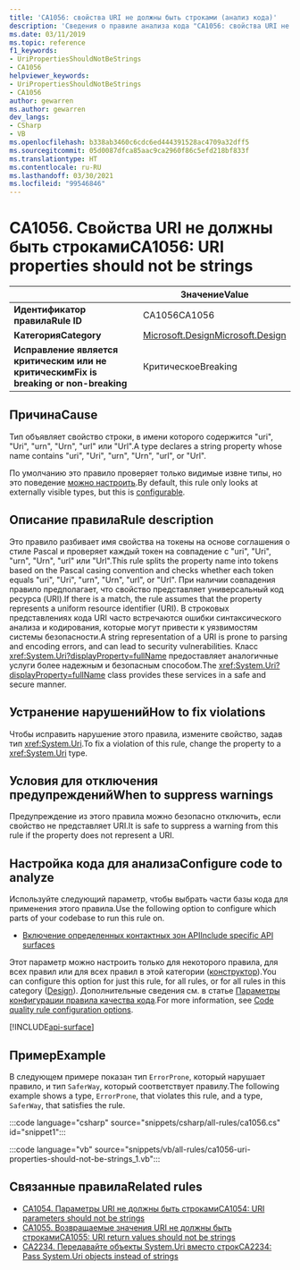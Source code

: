 ```yaml
---
title: 'CA1056: свойства URI не должны быть строками (анализ кода)'
description: 'Сведения о правиле анализа кода "CA1056: свойства URI не должны быть строками"'
ms.date: 03/11/2019
ms.topic: reference
f1_keywords:
- UriPropertiesShouldNotBeStrings
- CA1056
helpviewer_keywords:
- UriPropertiesShouldNotBeStrings
- CA1056
author: gewarren
ms.author: gewarren
dev_langs:
- CSharp
- VB
ms.openlocfilehash: b338ab3460c6cdc6ed444391528ac4709a32dff5
ms.sourcegitcommit: 05d0087dfca85aac9ca2960f86c5efd218bf833f
ms.translationtype: HT
ms.contentlocale: ru-RU
ms.lasthandoff: 03/30/2021
ms.locfileid: "99546846"
---
```

# <a name="ca1056-uri-properties-should-not-be-strings"></a><span data-ttu-id="c8341-103">CA1056. Свойства URI не должны быть строками</span><span class="sxs-lookup"><span data-stu-id="c8341-103">CA1056: URI properties should not be strings</span></span>

| | <span data-ttu-id="c8341-104">Значение</span><span class="sxs-lookup"><span data-stu-id="c8341-104">Value</span></span> |
|-|-|
| <span data-ttu-id="c8341-105">**Идентификатор правила**</span><span class="sxs-lookup"><span data-stu-id="c8341-105">**Rule ID**</span></span> |<span data-ttu-id="c8341-106">CA1056</span><span class="sxs-lookup"><span data-stu-id="c8341-106">CA1056</span></span>|
| <span data-ttu-id="c8341-107">**Категория**</span><span class="sxs-lookup"><span data-stu-id="c8341-107">**Category**</span></span> |[<span data-ttu-id="c8341-108">Microsoft.Design</span><span class="sxs-lookup"><span data-stu-id="c8341-108">Microsoft.Design</span></span>](design-warnings.md)|
| <span data-ttu-id="c8341-109">**Исправление является критическим или не критическим**</span><span class="sxs-lookup"><span data-stu-id="c8341-109">**Fix is breaking or non-breaking**</span></span> |<span data-ttu-id="c8341-110">Критическое</span><span class="sxs-lookup"><span data-stu-id="c8341-110">Breaking</span></span>|

## <a name="cause"></a><span data-ttu-id="c8341-111">Причина</span><span class="sxs-lookup"><span data-stu-id="c8341-111">Cause</span></span>

<span data-ttu-id="c8341-112">Тип объявляет свойство строки, в имени которого содержится "uri", "Uri", "urn", "Urn", "url" или "Url".</span><span class="sxs-lookup"><span data-stu-id="c8341-112">A type declares a string property whose name contains "uri", "Uri", "urn", "Urn", "url", or "Url".</span></span>

<span data-ttu-id="c8341-113">По умолчанию это правило проверяет только видимые извне типы, но это поведение [можно настроить](#configure-code-to-analyze).</span><span class="sxs-lookup"><span data-stu-id="c8341-113">By default, this rule only looks at externally visible types, but this is [configurable](#configure-code-to-analyze).</span></span>

## <a name="rule-description"></a><span data-ttu-id="c8341-114">Описание правила</span><span class="sxs-lookup"><span data-stu-id="c8341-114">Rule description</span></span>

<span data-ttu-id="c8341-115">Это правило разбивает имя свойства на токены на основе соглашения о стиле Pascal и проверяет каждый токен на совпадение с "uri", "Uri", "urn", "Urn", "url" или "Url".</span><span class="sxs-lookup"><span data-stu-id="c8341-115">This rule splits the property name into tokens based on the Pascal casing convention and checks whether each token equals "uri", "Uri", "urn", "Urn", "url", or "Url".</span></span> <span data-ttu-id="c8341-116">При наличии совпадения правило предполагает, что свойство представляет универсальный код ресурса (URI).</span><span class="sxs-lookup"><span data-stu-id="c8341-116">If there is a match, the rule assumes that the property represents a uniform resource identifier (URI).</span></span> <span data-ttu-id="c8341-117">В строковых представлениях кода URI часто встречаются ошибки синтаксического анализа и кодирования, которые могут привести к уязвимостям системы безопасности.</span><span class="sxs-lookup"><span data-stu-id="c8341-117">A string representation of a URI is prone to parsing and encoding errors, and can lead to security vulnerabilities.</span></span> <span data-ttu-id="c8341-118">Класс <xref:System.Uri?displayProperty=fullName> предоставляет аналогичные услуги более надежным и безопасным способом.</span><span class="sxs-lookup"><span data-stu-id="c8341-118">The <xref:System.Uri?displayProperty=fullName> class provides these services in a safe and secure manner.</span></span>

## <a name="how-to-fix-violations"></a><span data-ttu-id="c8341-119">Устранение нарушений</span><span class="sxs-lookup"><span data-stu-id="c8341-119">How to fix violations</span></span>

<span data-ttu-id="c8341-120">Чтобы исправить нарушение этого правила, измените свойство, задав тип <xref:System.Uri>.</span><span class="sxs-lookup"><span data-stu-id="c8341-120">To fix a violation of this rule, change the property to a <xref:System.Uri> type.</span></span>

## <a name="when-to-suppress-warnings"></a><span data-ttu-id="c8341-121">Условия для отключения предупреждений</span><span class="sxs-lookup"><span data-stu-id="c8341-121">When to suppress warnings</span></span>

<span data-ttu-id="c8341-122">Предупреждение из этого правила можно безопасно отключить, если свойство не представляет URI.</span><span class="sxs-lookup"><span data-stu-id="c8341-122">It is safe to suppress a warning from this rule if the property does not represent a URI.</span></span>

## <a name="configure-code-to-analyze"></a><span data-ttu-id="c8341-123">Настройка кода для анализа</span><span class="sxs-lookup"><span data-stu-id="c8341-123">Configure code to analyze</span></span>

<span data-ttu-id="c8341-124">Используйте следующий параметр, чтобы выбрать части базы кода для применения этого правила.</span><span class="sxs-lookup"><span data-stu-id="c8341-124">Use the following option to configure which parts of your codebase to run this rule on.</span></span>

- [<span data-ttu-id="c8341-125">Включение определенных контактных зон API</span><span class="sxs-lookup"><span data-stu-id="c8341-125">Include specific API surfaces</span></span>](#include-specific-api-surfaces)

<span data-ttu-id="c8341-126">Этот параметр можно настроить только для некоторого правила, для всех правил или для всех правил в этой категории ([конструктор](design-warnings.md)).</span><span class="sxs-lookup"><span data-stu-id="c8341-126">You can configure this option for just this rule, for all rules, or for all rules in this category ([Design](design-warnings.md)).</span></span> <span data-ttu-id="c8341-127">Дополнительные сведения см. в статье [Параметры конфигурации правила качества кода](../code-quality-rule-options.md).</span><span class="sxs-lookup"><span data-stu-id="c8341-127">For more information, see [Code quality rule configuration options](../code-quality-rule-options.md).</span></span>

[!INCLUDE[api-surface](~/includes/code-analysis/api-surface.md)]

## <a name="example"></a><span data-ttu-id="c8341-128">Пример</span><span class="sxs-lookup"><span data-stu-id="c8341-128">Example</span></span>

<span data-ttu-id="c8341-129">В следующем примере показан тип `ErrorProne`, который нарушает правило, и тип `SaferWay`, который соответствует правилу.</span><span class="sxs-lookup"><span data-stu-id="c8341-129">The following example shows a type, `ErrorProne`, that violates this rule, and a type, `SaferWay`, that satisfies the rule.</span></span>

:::code language="csharp" source="snippets/csharp/all-rules/ca1056.cs" id="snippet1":::

:::code language="vb" source="snippets/vb/all-rules/ca1056-uri-properties-should-not-be-strings_1.vb":::

## <a name="related-rules"></a><span data-ttu-id="c8341-130">Связанные правила</span><span class="sxs-lookup"><span data-stu-id="c8341-130">Related rules</span></span>

- [<span data-ttu-id="c8341-131">CA1054. Параметры URI не должны быть строками</span><span class="sxs-lookup"><span data-stu-id="c8341-131">CA1054: URI parameters should not be strings</span></span>](ca1054.md)
- [<span data-ttu-id="c8341-132">CA1055. Возвращаемые значения URI не должны быть строками</span><span class="sxs-lookup"><span data-stu-id="c8341-132">CA1055: URI return values should not be strings</span></span>](ca1055.md)
- [<span data-ttu-id="c8341-133">CA2234. Передавайте объекты System.Uri вместо строк</span><span class="sxs-lookup"><span data-stu-id="c8341-133">CA2234: Pass System.Uri objects instead of strings</span></span>](ca2234.md)

